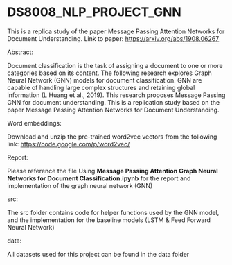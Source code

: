 # DS8008_NLP_PROJECT_GNN

This is a replica study of the paper Message Passing Attention Networks for Document Understanding. 
Link to paper: https://arxiv.org/abs/1908.06267

Abstract: 

Document classification is the task of assigning a document to one or more categories based on its content. The following research explores Graph Neural Network (GNN) models for document classification. GNN are capable of handling large complex structures and retaining global information (L Huang et al., 2019). This research proposes Message Passing GNN for document understanding. This is a replication study based on the paper Message Passing Attention Networks for Document Understanding.

Word embeddings:

Download and unzip the pre-trained word2vec vectors from the following link: https://code.google.com/p/word2vec/

Report:

Please reference the file Using **Message Passing Attention Graph Neural Networks for Document Classification.ipynb** for the report and implementation of the graph neural network (GNN)

src:

The src folder contains code for helper functions used by the GNN model, and the implementation for the baseline models (LSTM & Feed Forward Neural Network)

data:

All datasets used for this project can be found in the data folder

